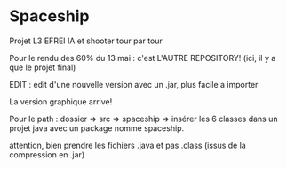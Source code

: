 # Spaceship
Projet L3 EFREI IA et shooter tour par tour

Pour le rendu des 60% du 13 mai : c'est L'AUTRE REPOSITORY! (ici, il y a que le projet final)

EDIT : edit d'une nouvelle version avec un .jar, plus facile a importer

La version graphique arrive!

Pour le path : dossier => src => spaceship => insérer les 6 classes dans un projet java avec un package nommé spaceship.

attention, bien prendre les fichiers .java et pas .class (issus de la compression en .jar)
